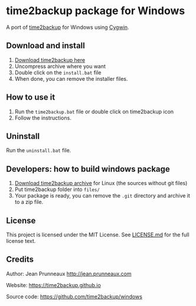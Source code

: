 # time2backup package for Windows

A port of [time2backup](https://time2backup.github.io/) for Windows using [Cygwin](https://www.cygwin.com).

## Download and install
1. [Download time2backup here](https://time2backup.github.io/)
2. Uncompress archive where you want
3. Double click on the `install.bat` file
4. When done, you can remove the installer files.

## How to use it
1. Run the `time2backup.bat` file or double click on time2backup icon
2. Follow the instructions.

## Uninstall
Run the `uninstall.bat` file.

## Developers: how to build windows package
1. [Download time2backup archive](https://time2backup.github.io/) for Linux (the sources without git files)
2. Put time2backup folder into `files/`
3. Your package is ready, you can remove the `.git` directory and archive it to a zip file.

## License
This project is licensed under the MIT License. See [LICENSE.md](LICENSE.md) for the full license text.

## Credits
Author: Jean Prunneaux http://jean.prunneaux.com

Website: https://time2backup.github.io

Source code: https://github.com/time2backup/windows
